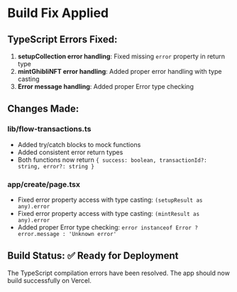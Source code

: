 # Build Fix Applied

## TypeScript Errors Fixed:

1. **setupCollection error handling**: Fixed missing `error` property in return type
2. **mintGhibliNFT error handling**: Added proper error handling with type casting
3. **Error message handling**: Added proper Error type checking

## Changes Made:

### lib/flow-transactions.ts
- Added try/catch blocks to mock functions
- Added consistent error return types
- Both functions now return `{ success: boolean, transactionId?: string, error?: string }`

### app/create/page.tsx
- Fixed error property access with type casting: `(setupResult as any).error`
- Fixed error property access with type casting: `(mintResult as any).error`
- Added proper Error type checking: `error instanceof Error ? error.message : 'Unknown error'`

## Build Status: ✅ Ready for Deployment

The TypeScript compilation errors have been resolved. The app should now build successfully on Vercel.